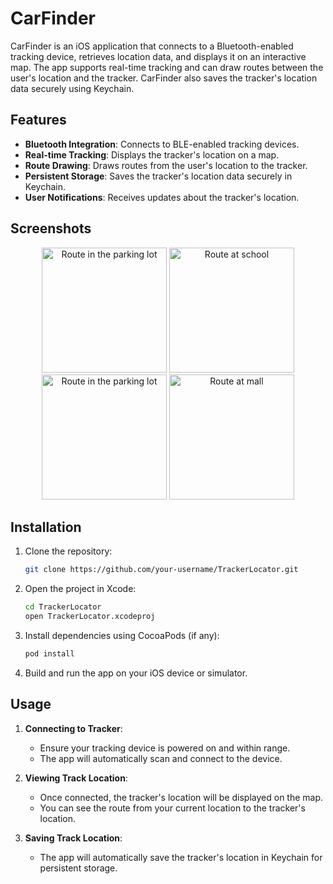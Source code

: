 # CarFinder

CarFinder is an iOS application that connects to a Bluetooth-enabled tracking device, retrieves location data, and displays it on an interactive map. The app supports real-time tracking and can draw routes between the user's location and the tracker. CarFinder also saves the tracker's location data securely using Keychain.

## Features

- **Bluetooth Integration**: Connects to BLE-enabled tracking devices.
- **Real-time Tracking**: Displays the tracker's location on a map.
- **Route Drawing**: Draws routes from the user's location to the tracker.
- **Persistent Storage**: Saves the tracker's location data securely in Keychain.
- **User Notifications**: Receives updates about the tracker's location.

## Screenshots
<p align="center">
    <img src="https://github.com/kristina-cherevko/Car-Finder/blob/main/screenshots/IMG_1400.PNG" alt="Route in the parking lot" width="200">
    <img src="https://github.com/kristina-cherevko/Car-Finder/blob/main/screenshots/IMG_1412.PNG" alt="Route at school" width="200">
    <img src="https://github.com/kristina-cherevko/Car-Finder/blob/main/screenshots/IMG_1426.PNG" alt="Route in the parking lot" width="200">
    <img src="https://github.com/kristina-cherevko/Car-Finder/blob/main/screenshots/IMG_1431.PNG" alt="Route at mall" width="200">
</p>

## Installation

1. Clone the repository:
    ```bash
    git clone https://github.com/your-username/TrackerLocator.git
    ```
2. Open the project in Xcode:
    ```bash
    cd TrackerLocator
    open TrackerLocator.xcodeproj
    ```
3. Install dependencies using CocoaPods (if any):
    ```bash
    pod install
    ```
4. Build and run the app on your iOS device or simulator.

## Usage

1. **Connecting to Tracker**:
    - Ensure your tracking device is powered on and within range.
    - The app will automatically scan and connect to the device.

2. **Viewing Track Location**:
    - Once connected, the tracker's location will be displayed on the map.
    - You can see the route from your current location to the tracker's location.

3. **Saving Track Location**:
    - The app will automatically save the tracker's location in Keychain for persistent storage.
